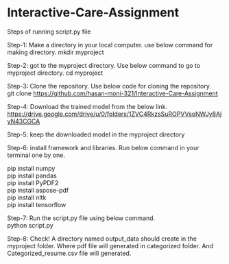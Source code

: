 # Interactive-Care-Assignment

Steps of running script.py file 

Step-1:   Make a directory in your local computer. use below command for making directory. 
mkdir myproject 


Step-2: got to the myproject directory. Use below command to go to myproject directory. 
cd myproject 


Step-3:   Clone the repository. Use below code for cloning the repository.   
git clone https://github.com/hasan-moni-321/Interactive-Care-Assignment

Step-4:   Download the trained model from the below link. 
https://drive.google.com/drive/u/0/folders/1ZVC4RkzsSuROPVVsoNWJy8AjyN43CGCA

Step-5: keep the downloaded model in the myproject directory 


Step-6: install framework and libraries. Run below command in your terminal one by one.  

pip install numpy   
pip install pandas   
pip install PyPDF2    
pip install aspose-pdf   
pip install nltk   
pip install tensorflow   

Step-7: Run the script.py file using below command.   
python script.py


Step-8:  Check! A directory named output_data should create in the myproject folder. Where pdf file will generated in categorized folder. And Categorized_resume.csv file will generated.  
